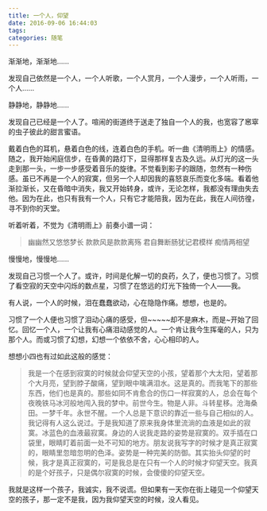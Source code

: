 ```yaml
---
title: 一个人，仰望
date: 2016-09-06 16:44:03
tags:
categories: 随笔
---
```

渐渐地，渐渐地……

发现自己依然是一个人，一个人听歌，一个人赏月，一个人漫步，一个人听雨，一个人……

静静地，静静地……

发现自己已经是一个人了。喧闹的街道终于送走了独自一个人的我，也宽容了窸窣的虫子彼此的甜言蜜语。

戴着白色的耳机，悬着白色的线，连着白色的手机。听一曲《清明雨上》的情感。随之，我开始闲庭信步，在昏黄的路灯下，显得那样复古及久远。从灯光的这一头走到那一头，一步一步感受着音乐的旋律。不觉看到影子的跟随，忽然有一种伤感。虽已不再是一个人的寂寞，但另一个人却因我的喜怒哀乐而变化多端。看着他渐拉渐长，又在昏暗中消失，我又开始转身，或许，无论怎样，我都没有理由失去他。因为在此，也只有我有一个人，只有它才能陪我，因为在此，我在人间彷徨，寻不到你的天堂。
<!-- more -->
听着听着，不觉为《清明雨上》前奏小谱一词：

>幽幽然又悠悠梦长
>款款风是款款离殇
君自舞断肠犹记君模样
痴情两相望

慢慢地，慢慢地……

发现自己习惯一个人了。或许，时间是化解一切的良药，久了，便也习惯了。习惯了看空寂的天空中闪烁的数点星，习惯了在悠远的灯光下独倚一个人——我。

有人说，一个人的时候，泪在蠢蠢欲动，心在隐隐作痛。想想，也是的。

习惯了一个人便也习惯了泪动心痛的感受，但~~~~~却不是麻木，而是~开始了回忆。回忆一个人，一个让我有心痛泪动感觉的人。一个肯让我今生挥毫的人，只为那个人。而或习惯了幻想，幻想一个依依不舍，心心相印的人。

想想小四也有过如此这般的感觉：
>我是一个在感到寂寞的时候就会仰望天空的小孩，望着那个大太阳，望着那个大月亮，望到脖子酸痛，望到眼中噙满泪水。这是真的。而我笔下的那些东西，他们也是真的。那些如同不肯愈合的伤口一样寂寞的人，总会在每个夜晚铁马冰河般地闯入我的梦中。前世今生。物是人非。斗转星移。沧海桑田。一梦千年。永世不醒。一个人总是下意识的靠近一些与自己相似的人。我记得有人这么说过。于是我知道了原来我身体里流淌的血液是如此的寂寞。冰蓝色的血液最寂寞。身边的人说我走路的姿势是寂寞的。双手插在口袋里，眼睛盯着前面一处不可知的地方。朋友说我写字的时候才是真正寂寞的，眼睛里忽暗忽明的色泽。姿势是一种完美的防御。其实抬头仰望的时候，我才是真正寂寞的，可是我总是在只有一个人的时候才仰望天空。我真的是个好孩子，只是偶尔寂寞的时候，会傻傻的仰望天空。

我就是这样一个孩子，我诚实，我不说谎。但如果有一天你在街上碰见一个仰望天空的孩子，那一定不是我，因为我仰望天空的时候，没人看见。